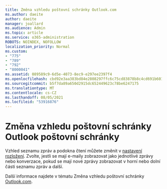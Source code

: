 ```yaml
---
title: Změna vzhledu poštovní schránky Outlook.com
ms.author: daeite
author: daeite
manager: joallard
ms.audience: Admin
ms.topic: article
ms.service: o365-administration
ROBOTS: NOINDEX, NOFOLLOW
localization_priority: Normal
ms.custom:
- "775"
- "789"
- "792"
- "8000041"
ms.assetid: 089589c9-6d5e-4073-8ec9-e297ee2397f4
ms.openlocfilehash: cbd92e3aa383bd84e2808297ffc6c75cd83878b8c4cd691b601af667f2110de2
ms.sourcegitcommit: b5f7da89a650d2915dc652449623c78be6247175
ms.translationtype: MT
ms.contentlocale: cs-CZ
ms.lasthandoff: 08/05/2021
ms.locfileid: "53916876"
---
```

# <a name="change-the-look-of-your-outlook-mailbox"></a>Změna vzhledu poštovní schránky Outlook poštovní schránky

Vzhled seznamu zpráv a podokna čtení můžete změnit v [nastavení rozložení](https://outlook.live.com/mail/options/mail/layout). Zvolte, jestli se mají e-maily zobrazovat jako jednotlivé zprávy nebo konverzace, pokud se mají nové zprávy zobrazovat v horní nebo dolní části seznamu zpráv a další.
  
Další informace najdete v tématu Změna vzhledu poštovní schránky [Outlook.com](https://support.office.com/article/b41c2ecb-f23c-42b3-b7f8-659646d5e58c?wt.mc_id=Office_Outlook_com_Alchemy).
